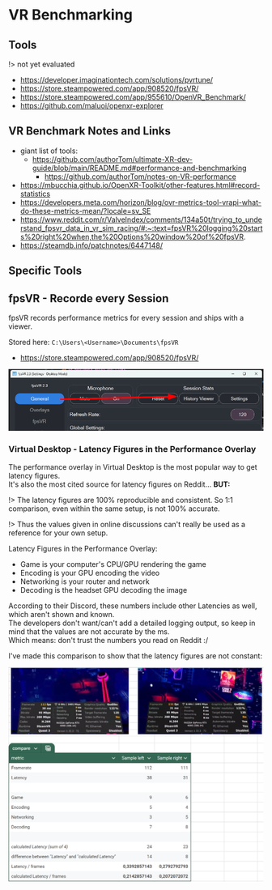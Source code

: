 # VR Benchmarking

## Tools

!> not yet evaluated

- https://developer.imaginationtech.com/solutions/pvrtune/
- https://store.steampowered.com/app/908520/fpsVR/
- https://store.steampowered.com/app/955610/OpenVR_Benchmark/
- https://github.com/maluoi/openxr-explorer

## VR Benchmark Notes and Links

- giant list of tools:
    - https://github.com/authorTom/ultimate-XR-dev-guide/blob/main/README.md#performance-and-benchmarking
        - https://github.com/authorTom/notes-on-VR-performance
- https://mbucchia.github.io/OpenXR-Toolkit/other-features.html#record-statistics
- https://developers.meta.com/horizon/blog/ovr-metrics-tool-vrapi-what-do-these-metrics-mean/?locale=sv_SE
- https://www.reddit.com/r/ValveIndex/comments/134a50t/trying_to_understand_fpsvr_data_in_vr_sim_racing/#:~:text=fpsVR%20logging%20starts%20right%20when,the%20Options%20window%20of%20fpsVR.
- https://steamdb.info/patchnotes/6447148/

## Specific Tools

## fpsVR - Recorde every Session

fpsVR records performance metrics for every session and ships with a viewer.

Stored here: `C:\Users\<Username>\Documents\fpsVR`

- https://store.steampowered.com/app/908520/fpsVR/

![built-in Viewer](./.assets/168042803472800.png)

### Virtual Desktop - Latency Figures in the Performance Overlay

The performance overlay in Virtual Desktop is the most popular way to get latency figures.  
It's also the most cited source for latency figures on Reddit... **BUT:**

!> The latency figures are 100% reproducible and consistent. So 1:1 comparison, even within the same setup, is not 100% accurate.

!> Thus the values given in online discussions can't really be used as a reference for your own setup.

Latency Figures in the Performance Overlay:

- Game is your computer's CPU/GPU rendering the game
- Encoding is your GPU encoding the video
- Networking is your router and network
- Decoding is the headset GPU decoding the image

According to their Discord, these numbers include other Latencies as well, which aren't shown and known.  
The developers don't want/can't add a detailed logging output, so keep in mind that the values are not accurate by the ms.  
Which means: don't trust the numbers you read on Reddit :/

I've made this comparison to show that the latency figures are not constant:

![comparison of latency figures shows they are not constant](./.assets/167385803725700.png)

